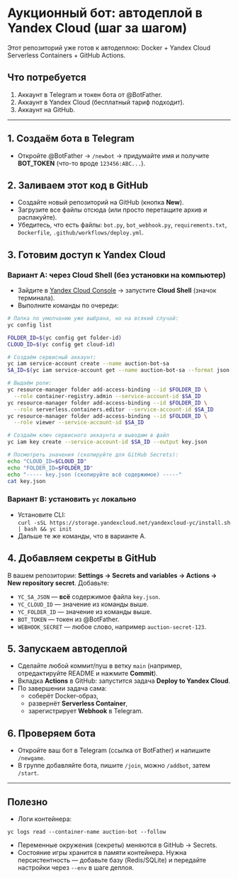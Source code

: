 # Аукционный бот: автодеплой в Yandex Cloud (шаг за шагом)

Этот репозиторий уже готов к автодеплою: Docker + Yandex Cloud Serverless Containers + GitHub Actions.

## Что потребуется
1) Аккаунт в Telegram и токен бота от @BotFather.  
2) Аккаунт в Yandex Cloud (бесплатный тариф подходит).  
3) Аккаунт на GitHub.

---

## 1. Создаём бота в Telegram
- Откройте @BotFather → `/newbot` → придумайте имя и получите **BOT_TOKEN** (что-то вроде `123456:ABC...`).

## 2. Заливаем этот код в GitHub
- Создайте новый репозиторий на GitHub (кнопка **New**).
- Загрузите все файлы отсюда (или просто перетащите архив и распакуйте).
- Убедитесь, что есть файлы: `bot.py`, `bot_webhook.py`, `requirements.txt`, `Dockerfile`, `.github/workflows/deploy.yml`.

## 3. Готовим доступ к Yandex Cloud
### Вариант A: через **Cloud Shell** (без установки на компьютер)
- Зайдите в [Yandex Cloud Console](https://console.cloud.yandex.ru/) → запустите **Cloud Shell** (значок терминала).
- Выполните команды по очереди:

```bash
# Папка по умолчанию уже выбрана, но на всякий случай:
yc config list

FOLDER_ID=$(yc config get folder-id)
CLOUD_ID=$(yc config get cloud-id)

# Создаём сервисный аккаунт:
yc iam service-account create --name auction-bot-sa
SA_ID=$(yc iam service-account get --name auction-bot-sa --format json | jq -r .id)

# Выдаём роли:
yc resource-manager folder add-access-binding --id $FOLDER_ID \
  --role container-registry.admin --service-account-id $SA_ID
yc resource-manager folder add-access-binding --id $FOLDER_ID \
  --role serverless.containers.editor --service-account-id $SA_ID
yc resource-manager folder add-access-binding --id $FOLDER_ID \
  --role viewer --service-account-id $SA_ID

# Создаём ключ сервисного аккаунта и выводим в файл
yc iam key create --service-account-id $SA_ID --output key.json

# Посмотреть значения (скопируйте для GitHub Secrets):
echo "CLOUD_ID=$CLOUD_ID"
echo "FOLDER_ID=$FOLDER_ID"
echo "----- key.json (скопируйте всё содержимое) -----"
cat key.json
```

### Вариант B: установить `yc` локально
- Установите CLI:  
  `curl -sSL https://storage.yandexcloud.net/yandexcloud-yc/install.sh | bash && yc init`  
- Дальше те же команды, что в варианте A.

## 4. Добавляем секреты в GitHub
В вашем репозитории: **Settings → Secrets and variables → Actions → New repository secret**. Добавьте:
- `YC_SA_JSON` — **всё** содержимое файла `key.json`.
- `YC_CLOUD_ID` — значение из команды выше.
- `YC_FOLDER_ID` — значение из команды выше.
- `BOT_TOKEN` — токен из @BotFather.
- `WEBHOOK_SECRET` — любое слово, например `auction-secret-123`.

## 5. Запускаем автодеплой
- Сделайте любой коммит/пуш в ветку `main` (например, отредактируйте README и нажмите **Commit**).
- Вкладка **Actions** в GitHub: запустится задача **Deploy to Yandex Cloud**. 
- По завершении задача сама:
  - соберёт Docker-образ,
  - развернёт **Serverless Container**,
  - зарегистрирует **Webhook** в Telegram.

## 6. Проверяем бота
- Откройте ваш бот в Telegram (ссылка от BotFather) и напишите `/newgame`.
- В группе добавляйте ботa, пишите `/join`, можно `/addbot`, затем `/start`.

---

## Полезно
- Логи контейнера:
```
yc logs read --container-name auction-bot --follow
```
- Переменные окружения (секреты) меняются в GitHub → Secrets.  
- Состояние игры хранится в памяти контейнера. Нужна персистентность — добавьте базу (Redis/SQLite) и передайте настройки через `--env` в шаге деплоя.
